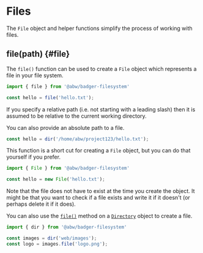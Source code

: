 # Files

The `File` object and helper functions simplify the process of working with
files.

## file(path) {#file}

The `file()` function can be used to create a `File` object which represents
a file in your file system.

```js
import { file } from '@abw/badger-filesystem'

const hello = file('hello.txt');
```

If you specify a relative path (i.e. not starting with a leading slash) then
it is assumed to be relative to the current working directory.

You can also provide an absolute path to a file.

```js
const hello = dir('/home/abw/project123/hello.txt');
```

This function is a short cut for creating a `File` object, but you can do
that yourself if you prefer.

```js
import { File } from '@abw/badger-filesystem'

const hello = new File('hello.txt');
```

Note that the file does not have to exist at the time you create the
object.  It might be that you want to check if a file exists and write
it if it doesn't (or perhaps delete it if it does).

You can also use the [`file()`](directory-methods#file)
method on a [`Directory`](directories) object to create
a file.

```js
import { dir } from '@abw/badger-filesystem'

const images = dir('web/images');
const logo = images.file('logo.png');
```
